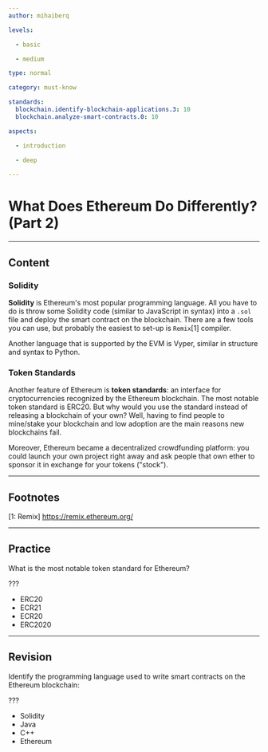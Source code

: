 ```yaml
---
author: mihaiberq

levels:

  - basic

  - medium

type: normal

category: must-know

standards:
  blockchain.identify-blockchain-applications.3: 10
  blockchain.analyze-smart-contracts.0: 10

aspects:

  - introduction

  - deep

---
```

# What Does Ethereum Do Differently? (Part 2)

---
## Content
      	       
### Solidity

**Solidity** is Ethereum's most popular programming language. All you have to do is throw some Solidity code (similar to JavaScript in syntax) into a `.sol` file and deploy the smart contract on the blockchain. There are a few tools you can use, but probably the easiest to set-up is `Remix`[1] compiler.

Another language that is supported by the EVM is Vyper, similar in structure and syntax to Python.
             	
### Token Standards
             	
Another feature of Ethereum is **token standards**: an interface for cryptocurrencies recognized by the Ethereum blockchain. The most notable token standard is ERC20. But why would you use the standard instead of releasing a blockchain of your own? Well, having to find people to mine/stake your blockchain and low adoption are the main reasons new blockchains fail.
             	
Moreover, Ethereum became a decentralized crowdfunding platform: you could launch your own project right away and ask people that own ether to sponsor it in exchange for your tokens ("stock").

---
## Footnotes

[1: Remix]
https://remix.ethereum.org/

---
## Practice

What is the most notable token standard for Ethereum?

??? 

* ERC20
* ECR21
* ECR20
* ERC2020

---
## Revision

Identify the programming language used to write smart contracts on the Ethereum blockchain:
             	
???
             	
* Solidity
* Java
* C++
* Ethereum

